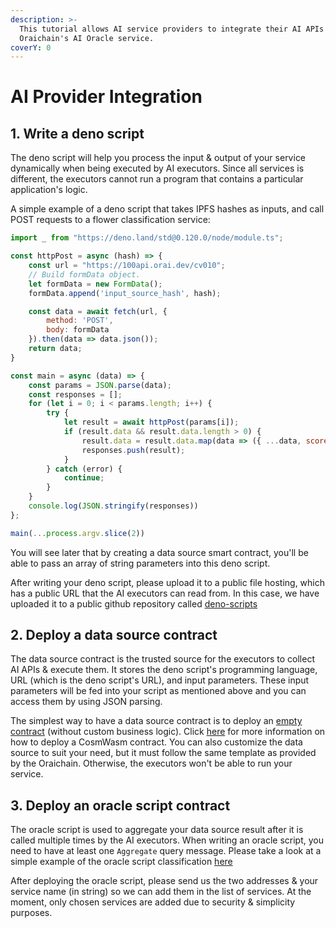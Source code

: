 ```yaml
---
description: >-
  This tutorial allows AI service providers to integrate their AI APIs onto the
  Oraichain's AI Oracle service.
coverY: 0
---
```


# AI Provider Integration

## 1. Write a deno script

The deno script will help you process the input & output of your service dynamically when being executed by AI executors. Since all services is different, the executors cannot run a program that contains a particular application's logic.

A simple example of a deno script that takes IPFS hashes as inputs, and call POST requests to a flower classification service:

```js
import _ from "https://deno.land/std@0.120.0/node/module.ts";

const httpPost = async (hash) => {
    const url = "https://100api.orai.dev/cv010";
    // Build formData object.
    let formData = new FormData();
    formData.append('input_source_hash', hash);

    const data = await fetch(url, {
        method: 'POST',
        body: formData
    }).then(data => data.json());
    return data;
}

const main = async (data) => {
    const params = JSON.parse(data);
    const responses = [];
    for (let i = 0; i < params.length; i++) {
        try {
            let result = await httpPost(params[i]);
            if (result.data && result.data.length > 0) {
                result.data = result.data.map(data => ({ ...data, score: Math.floor(data.score) }))
                responses.push(result);
            }
        } catch (error) {
            continue;
        }
    }
    console.log(JSON.stringify(responses))
};

main(...process.argv.slice(2))
```

You will see later that by creating a data source smart contract, you'll be able to pass an array of string parameters into this deno script.

After writing your deno script, please upload it to a public file hosting, which has a public URL that the AI executors can read from. In this case, we have uploaded it to a public github repository called [deno-scripts](https://github.com/oraichain/deno-scripts)

## 2. Deploy a data source contract

The data source contract is the trusted source for the executors to collect AI APIs & execute them. It stores the deno script's programming language, URL (which is the deno script's URL), and input parameters. These input parameters will be fed into your script as mentioned above and you can access them by using JSON parsing.

The simplest way to have a data source contract is to deploy an [empty contract](https://github.com/oraichain/oraiwasm/tree/master/package/aioracle/dsource\_empty) (without custom business logic). Click [here](https://docs.orai.io/developers/cosmwasm-ide/tutorial-01) for more information on how to deploy a CosmWasm contract. You can also customize the data source to suit your need, but it must follow the same template as provided by the Oraichain. Otherwise, the executors won't be able to run your service.

## 3. Deploy an oracle script contract

The oracle script is used to aggregate your data source result after it is called multiple times by the AI executors. When writing an oracle script, you need to have at least one `Aggregate` query message. Please take a look at a simple example of the oracle script classification [here](https://github.com/oraichain/oraiwasm/tree/master/package/aioracle/oscript\_flower\_classification)

After deploying the oracle script, please send us the two addresses & your service name (in string) so we can add them in the list of services. At the moment, only chosen services are added due to security & simplicity purposes.
